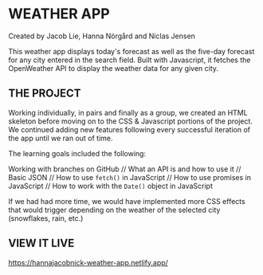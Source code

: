 # WEATHER APP
Created by Jacob Lie, Hanna Nörgård and Niclas Jensen

This weather app displays today's forecast as well as the five-day forecast for any city entered in the search field. Built with Javascript, it fetches the OpenWeather API to display the weather data for any given city.

## THE PROJECT

Working individually, in pairs and finally as a group, we created an HTML skeleton before moving on to the CSS & Javascript portions of the project. We continued adding new features following every successful iteration of the app until we ran out of time.

The learning goals included the following:

Working with branches on GitHub //
What an API is and how to use it //
Basic JSON //
How to use `fetch()` in JavaScript //
How to use promises in JavaScript //
How to work with the `Date()` object in JavaScript

If we had had more time, we would have implemented more CSS effects that would trigger depending on the weather of the selected city (snowflakes, rain, etc.)

## VIEW IT LIVE
https://hannajacobnick-weather-app.netlify.app/
